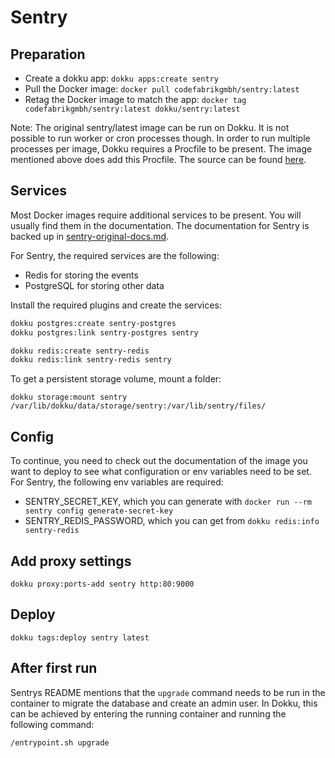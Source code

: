 # Sentry

## Preparation

* Create a dokku app: `dokku apps:create sentry`
* Pull the Docker image: `docker pull codefabrikgmbh/sentry:latest`
* Retag the Docker image to match the app: `docker tag codefabrikgmbh/sentry:latest dokku/sentry:latest`

Note: The original sentry/latest image can be run on Dokku. It is not possible
to run worker or cron processes though. In order to run multiple processes per
image, Dokku requires a Procfile to be present. The image mentioned above does
add this Procfile. The source can be found
[here](https://github.com/code-fabrik/dockerfiles/tree/master/sentry).

## Services

Most Docker images require additional services to be present. You will usually
find them in the documentation. The documentation for Sentry is backed up in
[sentry-original-docs.md](sentry-original-docs.md).

For Sentry, the required services are the following:

* Redis for storing the events
* PostgreSQL for storing other data

Install the required plugins and create the services:

```bash
dokku postgres:create sentry-postgres
dokku postgres:link sentry-postgres sentry

dokku redis:create sentry-redis
dokku redis:link sentry-redis sentry
```

To get a persistent storage volume, mount a folder:

`dokku storage:mount sentry /var/lib/dokku/data/storage/sentry:/var/lib/sentry/files/`

## Config

To continue, you need to check out the documentation of the image you want to
deploy to see what configuration or env variables need to be set. For Sentry,
the following env variables are required:

* SENTRY_SECRET_KEY, which you can generate with `docker run --rm sentry config generate-secret-key`
* SENTRY_REDIS_PASSWORD, which you can get from `dokku redis:info sentry-redis`

## Add proxy settings

`dokku proxy:ports-add sentry http:80:9000`

## Deploy

`dokku tags:deploy sentry latest`

## After first run

Sentrys README mentions that the `upgrade` command needs to be run in the
container to migrate the database and create an admin user. In Dokku, this can
be achieved by entering the running container and running the following
command:

`/entrypoint.sh upgrade`
